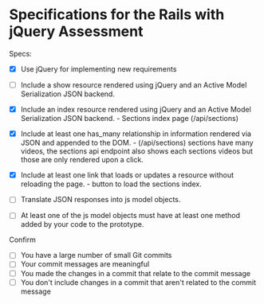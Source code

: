 # Specifications for the Rails with jQuery Assessment

Specs:
- [x] Use jQuery for implementing new requirements

- [ ] Include a show resource rendered using jQuery and an Active Model Serialization JSON backend.

- [x] Include an index resource rendered using jQuery and an Active Model Serialization JSON backend. - Sections index page (/api/sections)
- [x] Include at least one has_many relationship in information rendered via JSON and appended to the DOM. - (/api/sections) sections have many videos, the sections api endpoint also shows each sections videos but those are only rendered upon a click.
- [x] Include at least one link that loads or updates a resource without reloading the page. - button to load the sections index.

- [ ] Translate JSON responses into js model objects.
- [ ] At least one of the js model objects must have at least one method added by your code to the prototype.

Confirm
- [ ] You have a large number of small Git commits
- [ ] Your commit messages are meaningful
- [ ] You made the changes in a commit that relate to the commit message
- [ ] You don't include changes in a commit that aren't related to the commit message
